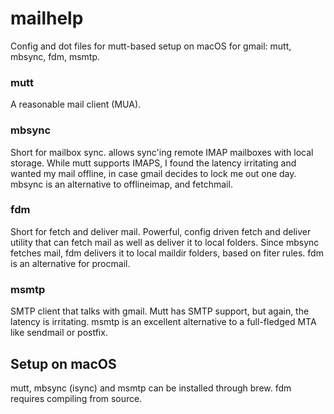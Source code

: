 # mailhelp

Config and dot files for mutt-based setup on macOS for gmail: mutt, mbsync, fdm, msmtp.

### mutt
A reasonable mail client (MUA).

### mbsync
Short for mailbox sync. allows sync'ing remote IMAP mailboxes with local 
storage. While mutt supports IMAPS, I found the latency irritating and 
wanted my mail offline, in case gmail decides to lock me out one day. 
mbsync is an alternative to offlineimap, and fetchmail.

### fdm
Short for fetch and deliver mail. Powerful, config driven fetch and 
deliver utility that can fetch mail as well as deliver it to local 
folders. Since mbsync fetches mail, fdm delivers it to local maildir 
folders, based on fiter rules. fdm is an alternative for procmail.

### msmtp
SMTP client that talks with gmail. Mutt has SMTP support, but again, the 
latency is irritating. msmtp is an excellent alternative to a 
full-fledged MTA like sendmail or postfix.

## Setup on macOS
mutt, mbsync (isync) and msmtp can be installed through brew. fdm 
requires compiling from source.
